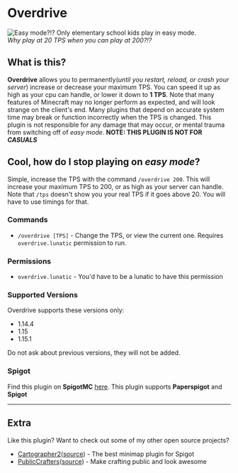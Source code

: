 # **Overdrive**
![Easy mode?!? Only elementary school kids play in easy mode.](https://i.ytimg.com/vi/aEIKunHflIo/hqdefault.jpg)  
*Why play at 20 TPS when you can play at 200?!?*

## **What is this?**
**Overdrive** allows you to permanently(*until you restart, reload, or crash your server*) increase or decrease your maximum TPS. You can speed it up as high as your cpu can handle, or lower it down to **1 TPS**. Note that many features of Minecraft may no longer perform as expected, and will look strange on the client's end. Many plugins that depend on accurate system time may break or function incorrectly when the TPS is changed. This plugin is not responsible for any damage that may occur, or mental trauma from switching off of *easy mode*. **NOTE: THIS PLUGIN IS NOT FOR** ***CASUALS***

## **Cool, how do I stop playing on *easy mode*?**
Simple, increase the TPS with the command `/overdrive 200`. This will increase your maximum TPS to 200, or as high as your server can handle. Note that `/tps` doesn't show you your real TPS if it goes above 20. You will have to use timings for that.

### Commands
- `/overdrive [TPS]` - Change the TPS, or view the current one. Requires `overdrive.lunatic` permission to run.

### Permissions
- `overdrive.lunatic` - You'd have to be a lunatic to have this permission

### Supported Versions
Overdrive supports these versions only:
- 1.14.4
- 1.15
- 1.15.1

Do not ask about previous versions, they will not be added.  

### Spigot
Find this plugin on **SpigotMC** [here](https://www.spigotmc.org/resources/73779/).
This plugin supports **Paperspigot** and **Spigot**

---
## **Extra**
Like this plugin? Want to check out some of my other open source projects?
- [Cartographer2](https://www.spigotmc.org/resources/46922/)([source](https://github.com/BananaPuncher714/Cartographer2)) - The best minimap plugin for Spigot
- [PublicCrafters](https://www.spigotmc.org/resources/50686/)([source](https://github.com/BananaPuncher714/PublicCrafters)) - Make crafting public and look awesome